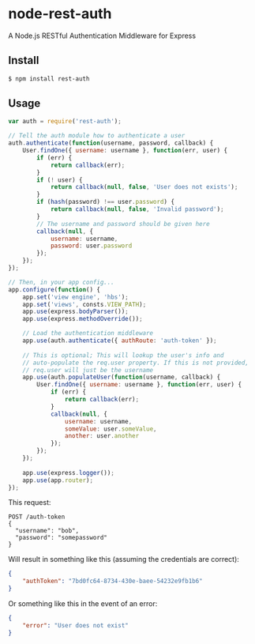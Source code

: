 # node-rest-auth

A Node.js RESTful Authentication Middleware for Express

## Install

```bash
$ npm install rest-auth
```

## Usage

```javascript
var auth = require('rest-auth');

// Tell the auth module how to authenticate a user
auth.authenticate(function(username, password, callback) {
	User.findOne({ username: username }, function(err, user) {
		if (err) {
			return callback(err);
		}
		if (! user) {
			return callback(null, false, 'User does not exists');
		}
		if (hash(password) !== user.password) {
			return callback(null, false, 'Invalid password');
		}
		// The username and password should be given here
		callback(null, {
			username: username,
			password: user.password
		});
	});
});

// Then, in your app config...
app.configure(function() {
	app.set('view engine', 'hbs');
	app.set('views', consts.VIEW_PATH);
	app.use(express.bodyParser());
	app.use(express.methodOverride());

	// Load the authentication middleware
	app.use(auth.authenticate({ authRoute: 'auth-token' });
	
	// This is optional; This will lookup the user's info and
	// auto-populate the req.user property. If this is not provided,
	// req.user will just be the username
	app.use(auth.populateUser(function(username, callback) {
		User.findOne({ username: username }, function(err, user) {
			if (err) {
				return callback(err);
			}
			callback(null, {
				username: username,
				someValue: user.someValue,
				another: user.another
			});
		});
	});
	
	app.use(express.logger());
	app.use(app.router);
});
```

This request:

```
POST /auth-token
{
  "username": "bob",
  "password": "somepassword"
}
```

Will result in something like this (assuming the credentials are correct):

```json
{
	"authToken": "7bd0fc64-8734-430e-baee-54232e9fb1b6"
}
```

Or something like this in the event of an error:

```json
{
	"error": "User does not exist"
}
```

